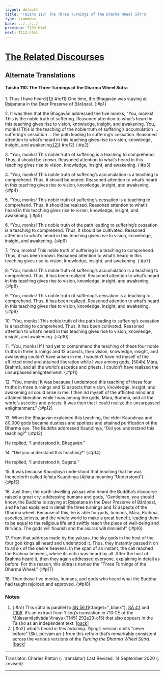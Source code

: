 ```yaml
---
layout: default
title: 'Taisho 110: The Three Turnings of the Dharma Wheel Sūtra'
type: kramdown
base: ../../../
previous: T109.html
next: T112.html
---
```


# [The Related Discourses](../../index.html)
## Alternate Translations
#### Taisho 110: The Three Turnings of the Dharma Wheel Sūtra

1\. Thus I have heard:[\[1\]](#n1){:#ref1} One time, the Bhagavān was staying at Ṛṣipatana in the Deer Preserve of Bārāṇasī.
{:#p1}

2\. It was then that the Bhagavān addressed the five monks, “You, monks! This is the noble truth of suffering. Reasoned attention to what’s heard in this teaching gives rise to vision, knowledge, insight, and awakening. You, monks! This is the teaching of the noble truth of suffering’s accumulation … suffering’s cessation … the path leading to suffering’s cessation. Reasoned attention to what’s heard in this teaching gives rise to vision, knowledge, insight, and awakening.[\[2\]](#n2){:#ref2}
{:#p2}

3\. “You, monks! This noble truth of suffering is a teaching to comprehend. Thus, it should be known. Reasoned attention to what’s heard in this teaching gives rise to vision, knowledge, insight, and awakening.
{:#p3}

4\. “You, monks! This noble truth of suffering’s accumulation is a teaching to comprehend. Thus, it should be ended. Reasoned attention to what’s heard in this teaching gives rise to vision, knowledge, insight, and awakening.
{:#p4}

5\. “You, monks! This noble truth of suffering’s cessation is a teaching to comprehend. Thus, it should be realized. Reasoned attention to what’s heard in this teaching gives rise to vision, knowledge, insight, and awakening.
{:#p5}

6\. “You, monks! This noble truth of the path leading to suffering’s cessation is a teaching to comprehend. Thus, it should be cultivated. Reasoned attention to what’s heard in this teaching gives rise to vision, knowledge, insight, and awakening.
{:#p6}

7\. “You, monks! This noble truth of suffering is a teaching to comprehend. Thus, it has been known. Reasoned attention to what’s heard in this teaching gives rise to vision, knowledge, insight, and awakening.
{:#p7}

8\. “You, monks! This noble truth of suffering’s accumulation is a teaching to comprehend. Thus, it has been realized. Reasoned attention to what’s heard in this teaching gives rise to vision, knowledge, insight, and awakening.
{:#p8}

9\. “You, monks! This noble truth of suffering’s cessation is a teaching to comprehend. Thus, it has been realized. Reasoned attention to what’s heard in this teaching gives rise to vision, knowledge, insight, and awakening.
{:#p9}

10\. “You, monks! This noble truth of the path leading to suffering’s cessation is a teaching to comprehend. Thus, it has been cultivated. Reasoned attention to what’s heard in this teaching gives rise to vision, knowledge, insight, and awakening.
{:#p10}

11\. “You, monks! If I had yet to comprehend the teaching of these four noble truths in three turnings and 12 aspects, then vision, knowledge, insight, and awakening couldn’t have arisen in me. I wouldn’t have rid myself of the afflicted mind and attained liberation while I was among gods, [504b] Māra, Brahmā, and all the world’s ascetics and priests. I couldn’t have realized the unsurpassed enlightenment.
{:#p11}

12\. “You, monks! It was because I understood this teaching of these four truths in three turnings and 12 aspects that vision, knowledge, insight, and awakening all could arise in me. I then rid myself of the afflicted mind and attained liberation while I was among the gods, Māra, Brahmā, and all the world’s ascetics and priests. It was then that I could realize the unsurpassed enlightenment.”
{:#p12}

13\. When the Bhagavān explained this teaching, the elder Kauṇḍinya and 80,000 gods became dustless and spotless and attained purification of the Dharma eye. The Buddha addressed Kauṇḍinya, “Did you understand this teaching?”
{:#p13}

He replied, “I understood it, Bhagavān.”

14\. “Did you understand this teaching?”
{:#p14}

He replied, “I understood it, Sugata.”

15\. It was because Kauṇḍinya understood that teaching that he was thenceforth called Ajñāta Kauṇḍinya (Ajñāta meaning “Understood”).
{:#p15}

16\. Just then, the earth-dwelling yakṣas who heard the Buddha’s discourse raised a great cry, addressing humans and gods, “Gentlemen, you should know, the Buddha is staying at Ṛṣipatana in the Deer Preserve of Bārāṇasī, and he has explained in detail the three turnings and 12 aspects of the Dharma wheel. Because of this, he is able for gods, humans, Māra, Brahmā, ascetics, priests, and the whole world to make a great benefit, leading them to be equal to the religious life and swiftly reach the place of well-being and Nirvāṇa. The gods will flourish and the asuras will diminish!”
{:#p16}

17\. From that address made by the yakṣas, the sky gods in the host of the four god kings all heard and understood it. Thus, they instantly passed it on to all six of the desire heavens. In the span of an instant, the call reached the Brahma heavens, where its echo was heard by all. After the host of Brahma heard it, then they again addressed everyone, explaining in detail as before. For this reason, this sūtra is named the “Three Turnings of the Dharma Wheel.”
{:#p17}

18\. Then those five monks, humans, and gods who heard what the Buddha had taught rejoiced and approved.
{:#p18}

### Notes
1. {:#n1} This sūtra is parallel to [SN 56.11](https://suttacentral.net/sn56.11){:target="_blank"}, [SĀ 4.1](../samyukta/04/SA4_1.html) and [T109](T109.html). It’s an extract from Yijing’s translation in 710 CE of the Mūlasarvâstivāda Vinaya (T1451.292a29-c15) that also appears in the Taisho as an independent text. [\[back\]](#ref1)
2. {:#n2} *what’s heard in this teaching*. Yijing’s version omits "never before" (Skt. pūrvam an-) from this refrain that’s remarkably consistent across the various versions of the *Turning the Dharma Wheel Sūtra*. [\[back\]](#ref2)

---

Translator: Charles Patton
{: .translator}
Last Revised: 14 September 2020
{: .revised}

---